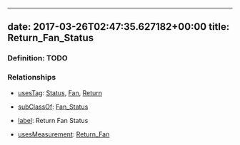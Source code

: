 
---
date: 2017-03-26T02:47:35.627182+00:00
title: Return_Fan_Status
---
### Definition: TODO

### Relationships

* [usesTag](https://brickschema.org/schema/1.0/BrickFrame#usesTag): [Status](https://brickschema.org/schema/1.0/BrickTag#Status), [Fan](https://brickschema.org/schema/1.0/BrickTag#Fan), [Return](https://brickschema.org/schema/1.0/BrickTag#Return)

* [subClassOf](http://www.w3.org/2000/01/rdf-schema#subClassOf): [Fan_Status](https://brickschema.org/schema/1.0/Brick#Fan_Status)

* [label](http://www.w3.org/2000/01/rdf-schema#label): Return Fan Status

* [usesMeasurement](https://brickschema.org/schema/1.0/BrickFrame#usesMeasurement): [Return_Fan](https://brickschema.org/schema/1.0/Brick#Return_Fan)
